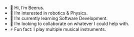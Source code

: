 - 👋 Hi, I’m Beerus.
- 👀 I’m interested in robotics & Physics.
- 🌱 I’m currently learning Software Development.
- 💞️ I’m looking to collaborate on whatever I could help with.
- ⚡ Fun fact: I play multiple musical instruments.

<!---
BeerusU7/BeerusU7 is a ✨ special ✨ repository because its `README.md` (this file) appears on your GitHub profile.
You can click the Preview link to take a look at your changes.
--->
